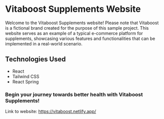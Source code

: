 # Vitaboost Supplements Website

Welcome to the Vitaboost Supplements website! Please note that Vitaboost is a fictional brand created for the purpose of this sample project. This website serves as an example of a typical e-commerce platform for supplements, showcasing various features and functionalities that can be implemented in a real-world scenario.

## Technologies Used

- React
- Tailwind CSS
- React Spring

### Begin your journey towards better health with Vitaboost Supplements!

Link to website: https://vitaboost.netlify.app/
